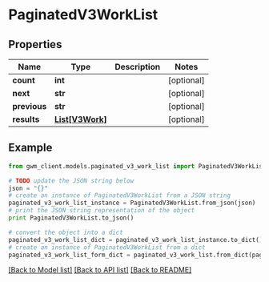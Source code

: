 # PaginatedV3WorkList


## Properties
Name | Type | Description | Notes
------------ | ------------- | ------------- | -------------
**count** | **int** |  | [optional] 
**next** | **str** |  | [optional] 
**previous** | **str** |  | [optional] 
**results** | [**List[V3Work]**](V3Work.md) |  | [optional] 

## Example

```python
from gwm_client.models.paginated_v3_work_list import PaginatedV3WorkList

# TODO update the JSON string below
json = "{}"
# create an instance of PaginatedV3WorkList from a JSON string
paginated_v3_work_list_instance = PaginatedV3WorkList.from_json(json)
# print the JSON string representation of the object
print PaginatedV3WorkList.to_json()

# convert the object into a dict
paginated_v3_work_list_dict = paginated_v3_work_list_instance.to_dict()
# create an instance of PaginatedV3WorkList from a dict
paginated_v3_work_list_form_dict = paginated_v3_work_list.from_dict(paginated_v3_work_list_dict)
```
[[Back to Model list]](../README.md#documentation-for-models) [[Back to API list]](../README.md#documentation-for-api-endpoints) [[Back to README]](../README.md)


